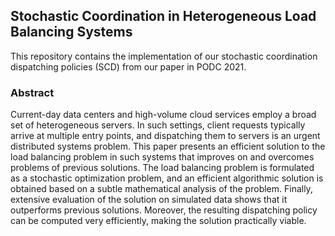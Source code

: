 ## Stochastic Coordination in Heterogeneous Load Balancing Systems

This repository contains the implementation of our stochastic coordination dispatching policies (SCD) from our paper in PODC 2021.

### Abstract

Current-day data centers and high-volume cloud services employ a broad set of heterogeneous servers. In such settings, client requests typically arrive at multiple entry points, and dispatching them to servers is an urgent distributed systems problem. This paper presents an efficient solution to the load balancing problem in such systems that improves on and overcomes problems of previous solutions. The load balancing problem is formulated as a stochastic optimization problem, and an efficient algorithmic solution is obtained based on a subtle mathematical analysis of the problem. Finally, extensive evaluation of the solution on simulated data shows that it outperforms previous solutions. Moreover, the resulting dispatching policy can be computed very efficiently, making the solution practically viable.

